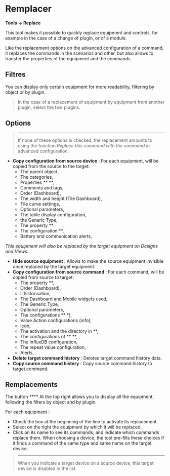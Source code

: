  # Remplacer
**Tools → Replace**

This tool makes it possible to quickly replace equipment and controls, for example in the case of a change of plugin, or of a module.

Like the replacement options on the advanced configuration of a command, it replaces the commands in the scenarios and other, but also allows to transfer the properties of the equipment and the commands.

## Filtres

You can display only certain equipment for more readability, filtering by object or by plugin.

> In the case of a replacement of equipment by equipment from another plugin, select the two plugins.

## Options

> ****
>
> If none of these options is checked, the replacement amounts to using the function *Replace this command with the command* in advanced configuration.

- **Copy configuration from source device** :
For each equipment, will be copied from the source to the target:
	* The parent object,
	* The categories,
	* Properties **  **,
	* Comments and tags,
	* Order (Dashboard),
	* The width and height (Tile Dashboard),
	* Tile curve settings,
	* Optional parameters,
	* The table display configuration,
	* the Generic Type,
	* The property **
	* The configuration **,
	* Battery and communication alerts,


*This equipment will also be replaced by the target equipment on Designs and Views.*

- **Hide source equipment** : Allows to make the source equipment invisible once replaced by the target equipment.
- **Copy configuration from source command** :
For each command, will be copied from source to target:
	* The property **,
	* Order (Dashboard),
	* L'historisation,
	* The Dashboard and Mobile widgets used,
	* The Generic Type,
	* Optional parameters,
	* The configurations **  *),
	* Value Action configurations (info),
	* Icon,
	* The activation and the directory in **,
	* The configurations of **  **,
	* The influxDB configuration,
	* The repeat value configuration,
	* Alerts,
- **Delete target command history** : Deletes target command history data.
- **Copy source command history** : Copy source command history to target command.



## Remplacements

The button **** At the top right allows you to display all the equipment, following the filters by object and by plugin.

For each equipment :

- Check the box at the beginning of the line to activate its replacement.
- Select on the right the equipment by which it will be replaced.
- Click on its name to see its commands, and indicate which commands replace them. When choosing a device, the tool pre-fills these choices if it finds a command of the same type and same name on the target device.


> ****
>
> When you indicate a target device on a source device, this target device is disabled in the list.
